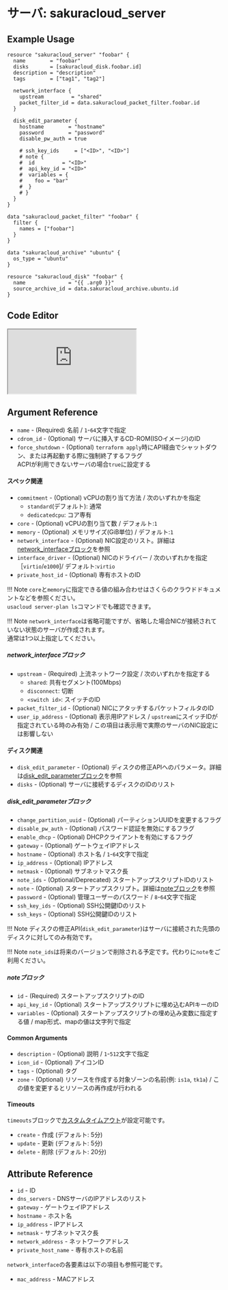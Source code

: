 # サーバ: sakuracloud_server

## Example Usage

```hcl
resource "sakuracloud_server" "foobar" {
  name        = "foobar"
  disks       = [sakuracloud_disk.foobar.id]
  description = "description"
  tags        = ["tag1", "tag2"]

  network_interface {
    upstream         = "shared"
    packet_filter_id = data.sakuracloud_packet_filter.foobar.id
  }

  disk_edit_parameter {
    hostname        = "hostname"
    password        = "password"
    disable_pw_auth = true

    # ssh_key_ids     = ["<ID>", "<ID>"]
    # note {
    #  id         = "<ID>"
    #  api_key_id = "<ID>"
    #  variables = {
    #    foo = "bar"
    #  }
    # }
  }
}

data "sakuracloud_packet_filter" "foobar" {
  filter {
    names = ["foobar"]
  }
}

data "sakuracloud_archive" "ubuntu" {
  os_type = "ubuntu"
}

resource "sakuracloud_disk" "foobar" {
  name              = "{{ .arg0 }}"
  source_archive_id = data.sakuracloud_archive.ubuntu.id
}
```

<div class="editor">

<h2>Code Editor</h2>

<iframe src="https://zouen-alpha.usacloud.jp/#resource/server"></iframe>

</div>


## Argument Reference

* `name` - (Required) 名前 / `1`-`64`文字で指定
* `cdrom_id` - (Optional) サーバに挿入するCD-ROM(ISOイメージ)のID
* `force_shutdown` - (Optional) `terraform apply`時にAPI経由でシャットダウン、または再起動する際に強制終了するフラグ  
ACPIが利用できないサーバの場合`true`に設定する

#### スペック関連

* `commitment` - (Optional) vCPUの割り当て方法 / 次のいずれかを指定 
    - `standard`(デフォルト): 通常
    - `dedicatedcpu`: コア専有
* `core` - (Optional) vCPUの割り当て数 / デフォルト:`1`
* `memory` - (Optional) メモリサイズ(GiB単位) / デフォルト:`1`
* `network_interface` - (Optional) NIC設定のリスト。詳細は[network_interfaceブロック](#network_interface)を参照
* `interface_driver` - (Optional) NICのドライバー / 次のいずれかを指定［`virtio`/`e1000`]/ デフォルト:`virtio`
* `private_host_id` - (Optional) 専有ホストのID

!!! Note
    `core`と`memory`に指定できる値の組み合わせはさくらのクラウドドキュメントなどを参照ください。  
    `usacloud server-plan ls`コマンドでも確認できます。

!!! Note
    `network_interface`は省略可能ですが、省略した場合NICが接続されていない状態のサーバが作成されます。  
    通常は1つ以上指定してください。
    
##### network_interfaceブロック

* `upstream` - (Required) 上流ネットワーク設定 / 次のいずれかを指定する
    - `shared`: 共有セグメント(100Mbps)
    - `disconnect`: 切断
    - `<switch id>`: スイッチのID
* `packet_filter_id` - (Optional) NICにアタッチするパケットフィルタのID
* `user_ip_address` - (Optional) 表示用IPアドレス / `upstream`にスイッチIDが指定されている時のみ有効 / この項目は表示用で実際のサーバのNIC設定には影響しない


#### ディスク関連

* `disk_edit_parameter` - (Optional) ディスクの修正APIへのパラメータ。詳細は[disk_edit_parameterブロック](#disk_edit_parameter)を参照
* `disks` - (Optional) サーバに接続するディスクのIDのリスト

##### disk_edit_parameterブロック

* `change_partition_uuid` - (Optional) パーティションUUIDを変更するフラグ
* `disable_pw_auth` - (Optional) パスワード認証を無効にするフラグ
* `enable_dhcp` - (Optional) DHCPクライアントを有効にするフラグ
* `gateway` - (Optional) ゲートウェイIPアドレス
* `hostname` - (Optional) ホスト名 / `1`-`64`文字で指定
* `ip_address` - (Optional) IPアドレス
* `netmask` - (Optional) サブネットマスク長
* `note_ids` - (Optional/Deprecated) スタートアップスクリプトIDのリスト  
* `note` - (Optional) スタートアップスクリプト。詳細は[noteブロック](#note)を参照
* `password` - (Optional) 管理ユーザーのパスワード / `8`-`64`文字で指定
* `ssh_key_ids` - (Optional) SSH公開鍵IDのリスト
* `ssh_keys` - (Optional) SSH公開鍵IDのリスト

!!! Note
    ディスクの修正API(`disk_edit_parameter`)はサーバに接続された先頭のディスクに対してのみ有効です。
    
!!! Note
    `note_ids`は将来のバージョンで削除される予定です。代わりに`note`をご利用ください。
    
##### noteブロック

* `id` - (Required) スタートアップスクリプトのID
* `api_key_id` - (Optional) スタートアップスクリプトに埋め込むAPIキーのID
* `variables` - (Optional) スタートアップスクリプトの埋め込み変数に指定する値 / map形式、mapの値は文字列で指定

#### Common Arguments

* `description` - (Optional) 説明 / `1`-`512`文字で指定
* `icon_id` - (Optional) アイコンID
* `tags` - (Optional) タグ
* `zone` - (Optional) リソースを作成する対象ゾーンの名前(例: `is1a`, `tk1a`) / この値を変更するとリソースの再作成が行われる

#### Timeouts

`timeouts`ブロックで[カスタムタイムアウト](https://www.terraform.io/docs/configuration/resources.html#operation-timeouts)が設定可能です。  

* `create` - 作成 (デフォルト: 5分)
* `update` - 更新 (デフォルト: 5分)
* `delete` - 削除 (デフォルト: 20分)

## Attribute Reference

* `id` - ID
* `dns_servers` - DNSサーバのIPアドレスのリスト
* `gateway` - ゲートウェイIPアドレス
* `hostname` - ホスト名
* `ip_address` - IPアドレス
* `netmask` - サブネットマスク長
* `network_address` - ネットワークアドレス
* `private_host_name` - 専有ホストの名前

`network_interface`の各要素は以下の項目も参照可能です。

* `mac_address` - MACアドレス

